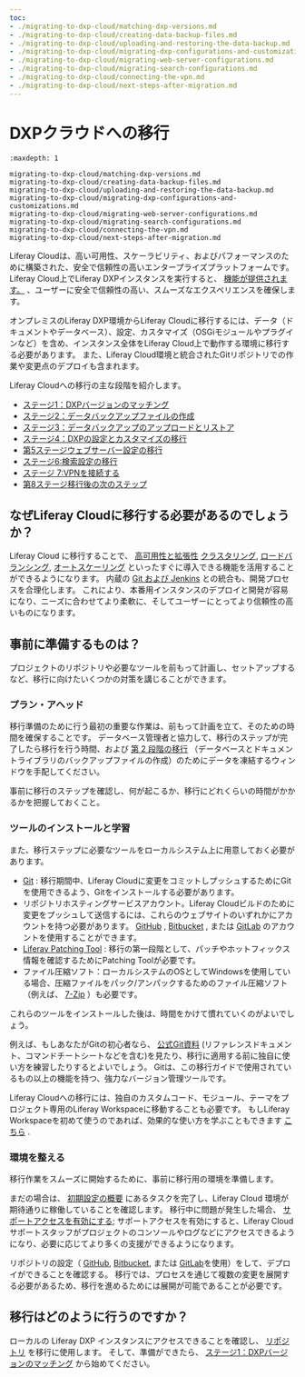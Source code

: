 ```yaml
---
toc:
- ./migrating-to-dxp-cloud/matching-dxp-versions.md
- ./migrating-to-dxp-cloud/creating-data-backup-files.md
- ./migrating-to-dxp-cloud/uploading-and-restoring-the-data-backup.md
- ./migrating-to-dxp-cloud/migrating-dxp-configurations-and-customizations.md
- ./migrating-to-dxp-cloud/migrating-web-server-configurations.md
- ./migrating-to-dxp-cloud/migrating-search-configurations.md
- ./migrating-to-dxp-cloud/connecting-the-vpn.md
- ./migrating-to-dxp-cloud/next-steps-after-migration.md
---
```

# DXPクラウドへの移行

```{toctree}
:maxdepth: 1

migrating-to-dxp-cloud/matching-dxp-versions.md
migrating-to-dxp-cloud/creating-data-backup-files.md
migrating-to-dxp-cloud/uploading-and-restoring-the-data-backup.md
migrating-to-dxp-cloud/migrating-dxp-configurations-and-customizations.md
migrating-to-dxp-cloud/migrating-web-server-configurations.md
migrating-to-dxp-cloud/migrating-search-configurations.md
migrating-to-dxp-cloud/connecting-the-vpn.md
migrating-to-dxp-cloud/next-steps-after-migration.md
```

Liferay Cloudは、高い可用性、スケーラビリティ、およびパフォーマンスのために構築された、安全で信頼性の高いエンタープライズプラットフォームです。 Liferay Cloud上でLiferay DXPインスタンスを実行すると、 [機能が提供されます。](./getting-started.md) 、ユーザーに安全で信頼性の高い、スムーズなエクスペリエンスを確保します。

オンプレミスのLiferay DXP環境からLiferay Cloudに移行するには、データ（ドキュメントやデータベース）、設定、カスタマイズ（OSGiモジュールやプラグインなど）を含め、インスタンス全体をLiferay Cloud上で動作する環境に移行する必要があります。 また、Liferay Cloud環境と統合されたGitリポジトリでの作業や変更点のデプロイも含まれます。

Liferay Cloudへの移行の主な段階を紹介します。

- [ステージ1：DXPバージョンのマッチング](./migrating-to-dxp-cloud/matching-dxp-versions.md)
- [ステージ2：データバックアップファイルの作成](./migrating-to-dxp-cloud/creating-data-backup-files.md)
- [ステージ3：データバックアップのアップロードとリストア](./migrating-to-dxp-cloud/uploading-and-restoring-the-data-backup.md)
- [ステージ4：DXPの設定とカスタマイズの移行](./migrating-to-dxp-cloud/migrating-dxp-configurations-and-customizations.md)
- [第5ステージウェブサーバー設定の移行](./migrating-to-dxp-cloud/migrating-web-server-configurations.md)
- [ステージ6:検索設定の移行](./migrating-to-dxp-cloud/migrating-search-configurations.md)
- [ステージ 7:VPNを接続する](./migrating-to-dxp-cloud/connecting-the-vpn.md)
- [第8ステージ移行後の次のステップ](./migrating-to-dxp-cloud/next-steps-after-migration.md)

## なぜLiferay Cloudに移行する必要があるのでしょうか？

Liferay Cloud に移行することで、 [高可用性と拡張性](./getting-started.md#high-availability-scalability-and-performance) [クラスタリング](./using-the-liferay-dxp-service/setting-up-clustering-in-dxp-cloud.md), [ロードバランシング](infrastructure-and-operations/networking/load-balancer.md), [オートスケーリング](./manage-and-optimize/auto-scaling.md) といったすぐに導入できる機能を活用することができるようになります。 内蔵の [Git および Jenkins](./getting-started.md#accelerated-development-with-built-in-ci-cd) との統合も、開発プロセスを合理化します。 これにより、本番用インスタンスのデプロイと開発が容易になり、ニーズに合わせてより柔軟に、そしてユーザーにとってより信頼性の高いものになります。

## 事前に準備するものは？

プロジェクトのリポジトリや必要なツールを前もって計画し、セットアップするなど、移行に向けたいくつかの対策を講じることができます。

### プラン・アヘッド

移行準備のために行う最初の重要な作業は、前もって計画を立て、そのための時間を確保することです。 データベース管理者と協力して、移行のステップが完了したら移行を行う時間、および [第 2 段階の移行](./migrating-to-dxp-cloud/creating-data-backup-files.md#freeze-the-data) （データベースとドキュメントライブラリのバックアップファイルの作成）のためにデータを凍結するウィンドウを手配してください。

事前に移行のステップを確認し、何が起こるか、移行にどれくらいの時間がかかるかを把握しておくこと。

### ツールのインストールと学習

また、移行ステップに必要なツールをローカルシステム上に用意しておく必要があります。

* [Git](https://git-scm.com/) : 移行期間中、Liferay Cloudに変更をコミットしプッシュするためにGitを使用できるよう、Gitをインストールする必要があります。
* リポジトリホスティングサービスアカウント。Liferay Cloudビルドのために変更をプッシュして送信するには、これらのウェブサイトのいずれかにアカウントを持つ必要があります。 [GitHub](https://github.com/) , [Bitbucket](https://bitbucket.org/) , または [GitLab](https://about.gitlab.com/) のアカウントを使用することができます。
* [Liferay Patching Tool](https://learn.liferay.com/dxp/latest/ja/installation-and-upgrades/maintaining-a-liferay-installation/reference/installing-the-patching-tool.html) : 移行の第一段階として、パッチやホットフィックス情報を確認するためにPatching Toolが必要です。
* ファイル圧縮ソフト：ローカルシステムのOSとしてWindowsを使用している場合、圧縮ファイルをパック/アンパックするためのファイル圧縮ソフト（例えば、 [7-Zip](https://www.7-zip.org/) ）も必要です。

これらのツールをインストールした後は、時間をかけて慣れていくのがよいでしょう。

例えば、もしあなたがGitの初心者なら、 [公式Git資料](https://git-scm.com/doc) (リファレンスドキュメント、コマンドチートシートなどを含む)を見たり、移行に適用する前に独自に使い方を練習したりするとよいでしょう。 Gitは、この移行ガイドで使用されているもの以上の機能を持つ、強力なバージョン管理ツールです。

Liferay Cloudへの移行には、独自のカスタムコード、モジュール、テーマをプロジェクト専用のLiferay Workspaceに移動することも必要です。 もしLiferay Workspaceを初めて使うのであれば、効果的な使い方を学ぶこともできます [こちら](https://learn.liferay.com/dxp/latest/ja/building-applications/tooling/liferay-workspace/what-is-liferay-workspace.html) .

### 環境を整える

移行作業をスムーズに開始するために、事前に移行用の環境を準備します。

まだの場合は、 [初期設定の概要](./getting-started/initial-setup-overview.md) にあるタスクを完了し、Liferay Cloud 環境が期待通りに稼働していることを確認します。 移行中に問題が発生した場合、 [サポートアクセスを有効にする](./troubleshooting/support-access.md); サポートアクセスを有効にすると、Liferay Cloud サポートスタッフがプロジェクトのコンソールやログなどにアクセスできるようになり、必要に応じてより多くの支援ができるようになります。

リポジトリの設定（ [GitHub](./getting-started/configuring-your-github-repository.md), [Bitbucket](./getting-started/configuring-your-bitbucket-repository.md), または [GitLab](./getting-started/configuring-your-gitlab-repository.md)を使用）をして、デプロイができることを確認する。 移行では、プロセスを通じて複数の変更を展開する必要があるため、移行を進めるためには展開が可能であることが必要です。

## 移行はどのように行うのですか？

ローカルの Liferay DXP インスタンスにアクセスできることを確認し、 [リポジトリ](#prepare-the-environment) を移行に使用します。 そして、準備ができたら、 [ステージ1：DXPバージョンのマッチング](./migrating-to-dxp-cloud/matching-dxp-versions.md) から始めてください。
